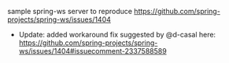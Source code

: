 sample spring-ws server to reproduce https://github.com/spring-projects/spring-ws/issues/1404
* Update: added workaround fix suggested by @d-casal here: https://github.com/spring-projects/spring-ws/issues/1404#issuecomment-2337588589
